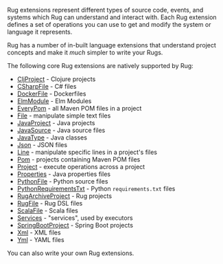 Rug extensions represent different types of source code, events, and
systems which Rug can understand and interact with.  Each Rug
extension defines a set of operations you can use to get and
modify the system or language it represents.

Rug has a number of in-built language extensions that understand
project concepts and make it *much* simpler to write your Rugs.

The following core Rug extensions are natively supported by Rug:

*   [CljProject](clj-project.md) - Clojure projects
*   [CSharpFile](c-sharp-file.md) - C# files
*   [DockerFile](docker-file.md) - Dockerfiles
*   [ElmModule](elm-module.md) - Elm Modules
*   [EveryPom](every-pom.md) - all Maven POM files in a project
*   [File](file.md) - manipulate simple text files
*   [JavaProject](java-project.md) - Java projects
*   [JavaSource](java-source.md) - Java source files
*   [JavaType](java-type.md) - Java classes
*   [Json](json.md) - JSON files
*   [Line](line.md) - manipulate specific lines in a project's files
*   [Pom](pom.md) - projects containing Maven POM files
*   [Project](project.md) - execute operations across a project
*   [Properties](properties.md) - Java properties files
*   [PythonFile](python-file.md) - Python source files
*   [PythonRequirementsTxt](python-requirements-txt.md) - Python `requirements.txt` files
*   [RugArchiveProject](rug-archive-project.md) - Rug projects
*   [RugFile](rug-file.md) - Rug DSL files
*   [ScalaFile](scala-file.md) - Scala files
*   [Services](services.md) - "services", used by executors
*   [SpringBootProject](spring-boot-project.md) - Spring Boot projects
*   [Xml](xml.md) - XML files
*   [Yml](yml.md) - YAML files

You can also write your own Rug extensions.
